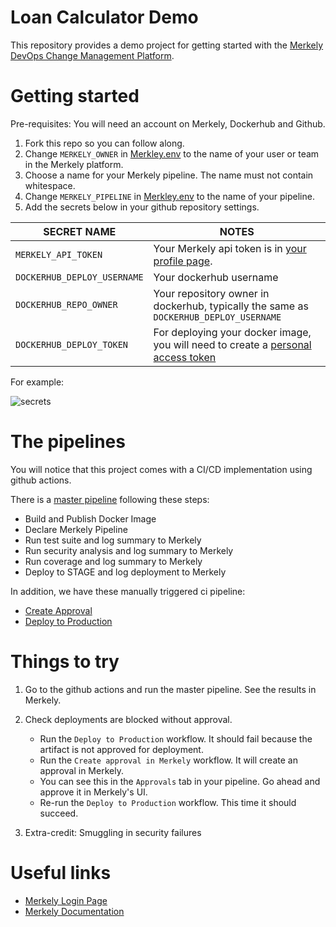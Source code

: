 # Loan Calculator Demo

This repository provides a demo project for getting started with the [Merkely DevOps Change Management Platform](https://app.compliancedb.com).

# Getting started

Pre-requisites: You will need an account on Merkely, Dockerhub and Github.

1. Fork this repo so you can follow along.
2. Change `MERKELY_OWNER` in [Merkley.env](Merkely.env#L1) to the name of your user or team in the Merkely platform.
3. Choose a name for your Merkely pipeline. The name must not contain whitespace.   
4. Change `MERKELY_PIPELINE` in [Merkley.env](Merkely.env#L2) to the name of your pipeline. 
5. Add the secrets below in your github repository settings.

| SECRET NAME | NOTES |
| ----------- | ----- |
| `MERKELY_API_TOKEN` | Your Merkely api token is in [your profile page](https://app.compliancedb.com/settings/profile). |
| `DOCKERHUB_DEPLOY_USERNAME` | Your dockerhub username |
| `DOCKERHUB_REPO_OWNER` | Your repository owner in dockerhub, typically the same as `DOCKERHUB_DEPLOY_USERNAME` |
| `DOCKERHUB_DEPLOY_TOKEN` | For deploying your docker image, you will need to create a [personal access token](https://docs.docker.com/docker-hub/access-tokens/) |


For example:

![secrets](images/secrets.png)


# The pipelines

You will notice that this project comes with a CI/CD implementation using github actions.

There is a [master pipeline](blob/master/.github/workflows/master_pipeline.yml) following these steps:

* Build and Publish Docker Image
* Declare Merkely Pipeline
* Run test suite and log summary to Merkely
* Run security analysis and log summary to Merkely
* Run coverage and log summary to Merkely
* Deploy to STAGE and log deployment to Merkely

In addition, we have these manually triggered ci pipeline:
* [Create Approval](blob/master/.github/workflows/create_approval.yml)
* [Deploy to Production](blob/master/.github/workflows/deploy_to_production.yml)


# Things to try

1. Go to the github actions and run the master pipeline.  See the results in Merkely.

2. Check deployments are blocked without approval.
   * Run the `Deploy to Production` workflow.  It should fail because the artifact is not approved for deployment.
   * Run the `Create approval in Merkely` workflow.  It will create an approval in Merkely.
   * You can see this in the `Approvals` tab in your pipeline.  Go ahead and approve it in Merkely's UI.
   * Re-run the `Deploy to Production` workflow. This time it should succeed.

3. Extra-credit: Smuggling in security failures


# Useful links

* [Merkely Login Page](https://app.compliancedb.com/)
* [Merkely Documentation](https://docs.merkely.com/)
